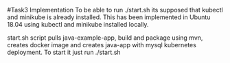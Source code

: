 #Task3 Implementation
To be able to run ./start.sh its supposed that kubectl and minikube is already installed.
This has been implemented in Ubuntu 18.04 using kubectl and minikube installed locally.

start.sh script pulls java-example-app, build and package using mvn, creates docker image and creates java-app with mysql kubernetes deployment.
To start it just run ./start.sh